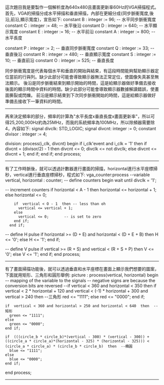 這次題目我是要製作一個解析度為640x480且畫面更新率60Hz的VGA掃描程式。
首先，VGA的掃描分成水平掃描和垂直掃描，內部在更細分成{同步脈衝寬度,後沿,前沿,顯示寬度}，宣告如下:
constant B : integer := 96; -- 水平同步脈衝寬度
constant C : integer := 48; -- 水平後沿
constant D : integer := 640; -- 水平顯示寬度
constant E : integer := 16; -- 水平前沿
constant A : integer := 800; -- 水平長度

constant P : integer := 2; -- 垂直同步脈衝寬度
constant Q : integer := 33; -- 垂直後沿
constant R : integer := 480; -- 垂直顯示寬度
constant S : integer := 10; -- 垂直前沿
constant O : integer := 525; -- 垂直長度

同步脈衝寬度是代表每個水平和垂直的開始與結束，有這段時間能夠幫助顯示器定位當前的行與列。缺少此部分可能會導致顯示器無法正常定位，使圖像失真甚至無法顯示。
後沿是同步脈衝結束到顯示開始的時間，這是給顯示器做好準備去接收後面的顯示時間中資料的時間。缺少此部分可能會導致顯示器數據解讀錯誤，使畫面撕裂或閃爍。
前沿是顯示結束到下次同步脈衝開始的時間，這是給顯示器做好準備去接收下一筆資料的時間。

------------------------------------------------------
再來決定頻率的部分，頻率的計算為"水平長度x垂直長度x畫面更新率"，所以可得25,200,000Hz約為25MHz，而我的系統頻率為100MHz，所以除頻器需要除4，內容如下:
signal divclk: STD_LOGIC;
signal divcnt: integer := 0;
constant divisor : integer := 4;

division: process(i_clk, divcnt)
begin
    if i_clk'event and i_clk = '1' then
        if divcnt = (divisor/2) - 1 then
            divcnt <= 0;
            divclk <= not divclk;
        else
            divcnt <= divcnt + 1;
        end if;
    end if;
end process;

------------------------------------------------------
有了工作時脈後，就可以透過計數器進行畫面的掃描，horizontal進行水平座標掃秒，vertical進行垂直座標掃秒，程式如下:
vga_counter:process
    --variable vertical, horizontal : counter;  -- define counters
  begin
    wait until divclk = '1';

  -- increment counters
      if  horizontal < A - 1  then
        horizontal <= horizontal + 1;
      else
        horizontal <= 0;

        if  vertical < O - 1  then -- less than oh
          vertical <= vertical + 1;
        else
          vertical <= 0;       -- is set to zero
        end if;
      end if;

  -- define H pulse
      if  horizontal >= (D + E)  and  horizontal < (D + E + B)  then
        H <= '0';
      else
        H <= '1';
      end if;

  -- define V pulse
      if  vertical >= (R + S)  and  vertical < (R + S + P)  then
        V <= '0';
      else
        V <= '1';
      end if;
end process;

------------------------------------------------------
有了畫面掃描功能後，就可以透過垂直和水平座標在畫面上顯示我們想要的圖案，下面就用矩形、三角形和圓形舉例:
picture : process(vertical, horizontal)
begin
    -- mapping of the variable to the signals
     -- negative signs are because the conversion bits are reversed
    --if  vertical < 360 and horizontal < 350  then
    if  vertical < 2 * horizontal + 120 and vertical < (-1) * horizontal + 300 and vertical > 240  then --三角形
      red <= "1111";
    else
      red <= "0000";
    end if;
    
    if  vertical < 360 and horizontal > 250 and horizontal < 640  then  --矩形
      green <= "1111";
    else
      green <= "0000";
    end if;
    
    if  (((circle_b * circle_b)*(vertical - 300) * (vertical - 300)) + ((circle_a * circle_a)*(horizontal - 325) * (horizontal - 325))) < (circle_a * circle_a) * (circle_b * circle_b)  then  --橢圓
      blue <= "1111";
    else
      blue <= "0000";
    end if;
end process;

------------------------------------------------------

